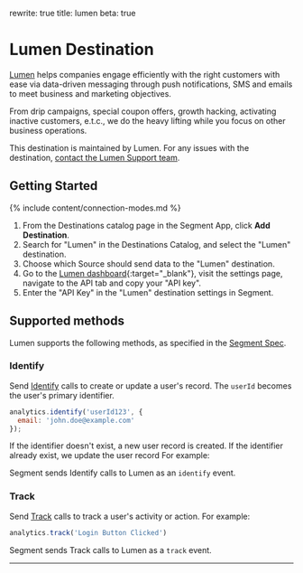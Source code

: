 rewrite: true
title: lumen
beta: true

# Lumen Destination

[Lumen](https://uselumen.co/?utm_source=segmentio&utm_medium=docs&utm_campaign=partners) helps companies engage efficiently with the right customers with ease via data-driven messaging through push notifications, SMS and emails to meet business and marketing objectives.

From drip campaigns, special coupon offers, growth hacking, activating inactive customers, e.t.c., we do the heavy lifting while you focus on other business operations.


This destination is maintained by Lumen. For any issues with the destination, [contact the Lumen Support team](mailto:hello@uselumen.co).



## Getting Started


{% include content/connection-modes.md %}

1. From the Destinations catalog page in the Segment App, click **Add Destination**.
2. Search for "Lumen" in the Destinations Catalog, and select the "Lumen" destination.
3. Choose which Source should send data to the "Lumen" destination.
4. Go to the [Lumen dashboard](https://app.uselumen.co){:target="_blank"}, visit the settings page, navigate to the API tab and copy your "API key".
5. Enter the "API Key" in the "Lumen" destination settings in Segment.

## Supported methods

Lumen supports the following methods, as specified in the [Segment Spec](/docs/connections/spec).

### Identify

Send [Identify](/docs/connections/spec/identify) calls to create or update a user's record. The `userId` becomes the user's primary identifier.

```js
analytics.identify('userId123', {
  email: 'john.doe@example.com'
});
```

If the identifier doesn't exist, a new user record is created. If the identifier already exist, we update the user record For example:

Segment sends Identify calls to Lumen as an `identify` event.


### Track

Send [Track](/docs/connections/spec/track) calls to track a user's activity or action. For example:

```js
analytics.track('Login Button Clicked')
```

Segment sends Track calls to Lumen as a `track` event.

---
